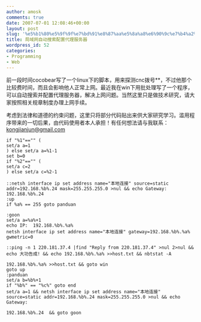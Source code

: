 ```yaml
---
author: amosk
comments: true
date: 2007-07-01 12:08:46+00:00
layout: post
slug: '%e5%b1%80%e5%9f%9f%e7%bd%91%e8%87%aa%e5%8a%a8%e6%90%9c%e7%b4%a2%e9%85%8d%e7%bd%ae%e4%bb%a3%e7%90%86%e6%9c%8d%e5%8a%a1%e5%99%a8'
title: 局域网自动搜索配置代理服务器
wordpress_id: 52
categories:
- Programming
- Web
---
```


前一段时间cocobear写了一个linux下的脚本，用来探测cnc拨号\*\*，不过他那个比较费时间，而且会影响他人正常上网。最近我在win下用批处理写了一个程序，可以自动搜索并配置代理服务器，解决上网问题。当然这里只是做技术研究，请大家按照相关规章制度办理上网手续。 

考虑到法律和道德的约束问题，这里只将部分代码贴出来供大家研究学习。滥用程序带来的一切后果，由代码使用者本人承担！有任何想法请与我联系：[kongjianjun@gmail.com](mailto:kongjianjun@gmail.com)

    if "%1"=="" (
    set/a a=1
    ) else set/a a=%1-1
    set b=0
    if "%2"=="" (
    set/a c=2
    ) else set/a c=%2-1
    
    ::netsh interface ip set address name="本地连接" source=static addr=192.168.%b%.24 mask=255.255.255.0 >nul && echo Gateway:  192.168.%b%.24
    :up
    if %a% == 255 goto panduan
    
    :goon
    set/a a=%a%+1
    echo IP:  192.168.%b%.%a%
    netsh interface ip set address name="本地连接" gateway=192.168.%b%.%a% gwmetric=0
    
    ::ping -n 1 220.181.37.4 |find "Reply from 220.181.37.4" >nul 2>nul && echo 大功告成! && echo 192.168.%b%.%a% >>host.txt && nbtstat -A
    
    192.168.%b%.%a% >>host.txt && goto win
    goto up
    :panduan
    set/a b=%b%+1
    if "%b%" == "%c%" goto end
    set/a a=1 && netsh interface ip set address name="本地连接" source=static addr=192.168.%b%.24 mask=255.255.255.0 >nul && echo Gateway: 
    
    192.168.%b%.24  && goto goon
